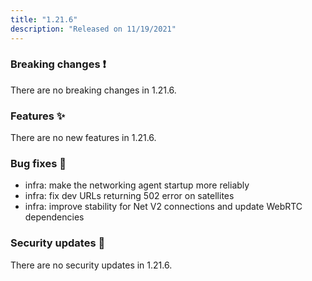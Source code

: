 ```yaml
---
title: "1.21.6"
description: "Released on 11/19/2021"
---
```


### Breaking changes ❗

There are no breaking changes in 1.21.6.

### Features ✨

There are no new features in 1.21.6.

### Bug fixes 🐛

- infra: make the networking agent startup more reliably
- infra: fix dev URLs returning 502 error on satellites
- infra: improve stability for Net V2 connections and update WebRTC dependencies

### Security updates 🔐

There are no security updates in 1.21.6.
